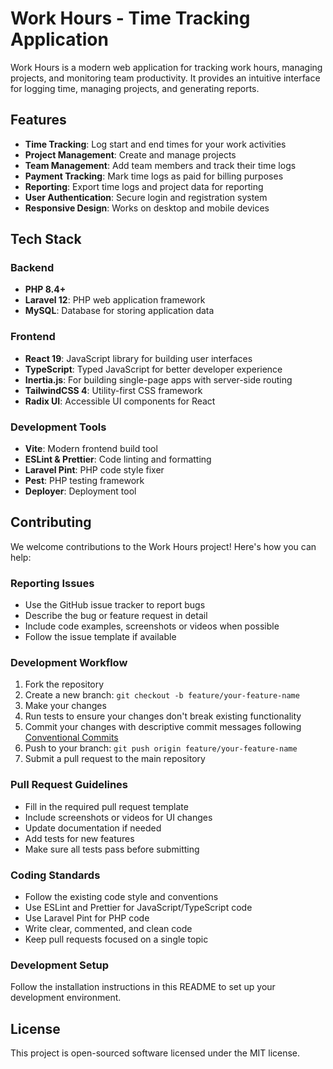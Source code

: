 # Work Hours - Time Tracking Application

Work Hours is a modern web application for tracking work hours, managing projects, and monitoring team productivity. It provides an intuitive interface for logging time, managing projects, and generating reports.

## Features

- **Time Tracking**: Log start and end times for your work activities
- **Project Management**: Create and manage projects
- **Team Management**: Add team members and track their time logs
- **Payment Tracking**: Mark time logs as paid for billing purposes
- **Reporting**: Export time logs and project data for reporting
- **User Authentication**: Secure login and registration system
- **Responsive Design**: Works on desktop and mobile devices

## Tech Stack

### Backend
- **PHP 8.4+**
- **Laravel 12**: PHP web application framework
- **MySQL**: Database for storing application data

### Frontend
- **React 19**: JavaScript library for building user interfaces
- **TypeScript**: Typed JavaScript for better developer experience
- **Inertia.js**: For building single-page apps with server-side routing
- **TailwindCSS 4**: Utility-first CSS framework
- **Radix UI**: Accessible UI components for React

### Development Tools
- **Vite**: Modern frontend build tool
- **ESLint & Prettier**: Code linting and formatting
- **Laravel Pint**: PHP code style fixer
- **Pest**: PHP testing framework
- **Deployer**: Deployment tool

## Contributing

We welcome contributions to the Work Hours project! Here's how you can help:

### Reporting Issues

- Use the GitHub issue tracker to report bugs
- Describe the bug or feature request in detail
- Include code examples, screenshots or videos when possible
- Follow the issue template if available

### Development Workflow

1. Fork the repository
2. Create a new branch: `git checkout -b feature/your-feature-name`
3. Make your changes
4. Run tests to ensure your changes don't break existing functionality
5. Commit your changes with descriptive commit messages following [Conventional Commits](https://www.conventionalcommits.org/)
6. Push to your branch: `git push origin feature/your-feature-name`
7. Submit a pull request to the main repository

### Pull Request Guidelines

- Fill in the required pull request template
- Include screenshots or videos for UI changes
- Update documentation if needed
- Add tests for new features
- Make sure all tests pass before submitting

### Coding Standards

- Follow the existing code style and conventions
- Use ESLint and Prettier for JavaScript/TypeScript code
- Use Laravel Pint for PHP code
- Write clear, commented, and clean code
- Keep pull requests focused on a single topic

### Development Setup

Follow the installation instructions in this README to set up your development environment.

## License

This project is open-sourced software licensed under the MIT license.
